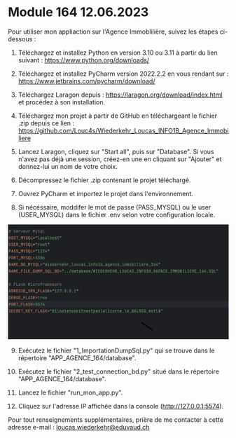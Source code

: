 # Module 164 12.06.2023


Pour utiliser mon appliaction sur l'Agence Immoblilière, suivez les étapes ci-dessous :

1. Téléchargez et installez Python en version 3.10 ou 3.11 à partir du lien suivant : https://www.python.org/downloads/

2. Téléchargez et installez PyCharm version 2022.2.2 en vous rendant sur : https://www.jetbrains.com/pycharm/download/

3. Téléchargez Laragon depuis : https://laragon.org/download/index.html et procédez à son installation.

4. Téléchargez mon projet à partir de GitHub en téléchargeant le fichier .zip depuis ce lien : https://github.com/Louc4s/Wiederkehr_Loucas_INFO1B_Agence_Immobiliere

5. Lancez Laragon, cliquez sur "Start all", puis sur "Database". Si vous n'avez pas déjà une session, créez-en une en cliquant sur "Ajouter" et donnez-lui un nom de votre choix.

6. Décompressez le fichier .zip contenant le projet téléchargé.

7. Ouvrez PyCharm et importez le projet dans l'environnement.

8. Si nécéssaire, moddifer le mot de passe (PASS_MYSQL) ou le user (USER_MYSQL) dans le fichier .env selon votre configuration locale.

![img.png](img.png)

9. Exécutez le fichier "1_ImportationDumpSql.py" qui se trouve dans le répertoire "APP_AGENCE_164/database".

10. Exécutez le fichier "2_test_connection_bd.py" situé dans le répertoire "APP_AGENCE_164/database".

11. Lancez le fichier "run_mon_app.py".

12. Cliquez sur l'adresse IP affichée dans la console (http://127.0.0.1:5574).

Pour tout renseignements supplémentaires, prière de me contacter à cette adresse e-mail : loucas.wiederkehr@eduvaud.ch